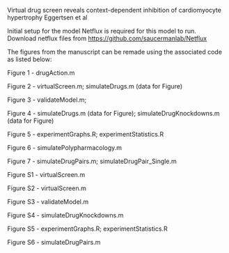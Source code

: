 Virtual drug screen reveals context-dependent inhibition of cardiomyocyte hypertrophy
Eggertsen et al

Initial setup for the model
Netflux is required for this model to run. Download netflux files from https://github.com/saucermanlab/Netflux

The figures from the manuscript can be remade using the associated code as listed below:

Figure 1 - drugAction.m

Figure 2 - virtualScreen.m; simulateDrugs.m (data for Figure)

Figure 3 - validateModel.m; 

Figure 4 - simulateDrugs.m (data for Figure); simulateDrugKnockdowns.m (data for Figure)

Figure 5 - experimentGraphs.R; experimentStatistics.R

Figure 6 - simulatePolypharmacology.m

Figure 7 - simulateDrugPairs.m; simulateDrugPair_Single.m

Figure S1 - virtualScreen.m

Figure S2 - virtualScreen.m

Figure S3 - validateModel.m

Figure S4 - simulateDrugKnockdowns.m

Figure S5 - experimentGraphs.R; experimentStatistics.R

Figure S6 - simulateDrugPairs.m
